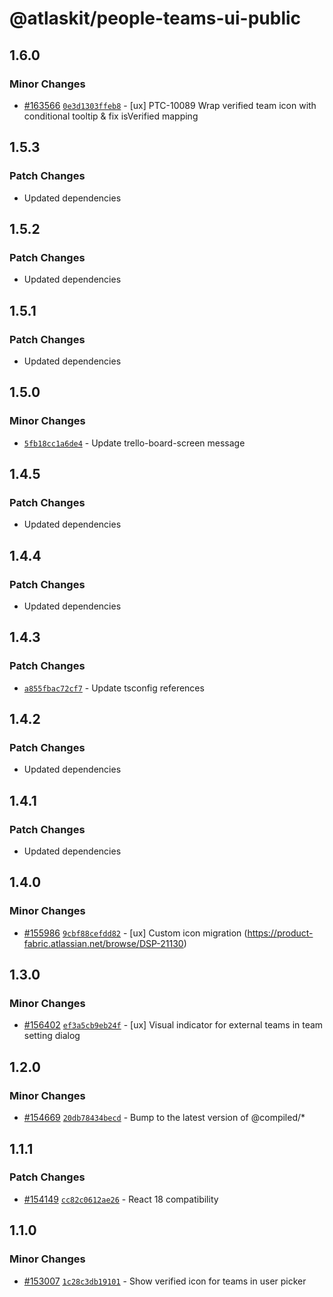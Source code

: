 # @atlaskit/people-teams-ui-public

## 1.6.0

### Minor Changes

- [#163566](https://stash.atlassian.com/projects/CONFCLOUD/repos/confluence-frontend/pull-requests/163566)
  [`0e3d1303ffeb8`](https://stash.atlassian.com/projects/CONFCLOUD/repos/confluence-frontend/commits/0e3d1303ffeb8) -
  [ux] PTC-10089 Wrap verified team icon with conditional tooltip & fix isVerified mapping

## 1.5.3

### Patch Changes

- Updated dependencies

## 1.5.2

### Patch Changes

- Updated dependencies

## 1.5.1

### Patch Changes

- Updated dependencies

## 1.5.0

### Minor Changes

- [`5fb18cc1a6de4`](https://stash.atlassian.com/projects/CONFCLOUD/repos/confluence-frontend/commits/5fb18cc1a6de4) -
  Update trello-board-screen message

## 1.4.5

### Patch Changes

- Updated dependencies

## 1.4.4

### Patch Changes

- Updated dependencies

## 1.4.3

### Patch Changes

- [`a855fbac72cf7`](https://stash.atlassian.com/projects/CONFCLOUD/repos/confluence-frontend/commits/a855fbac72cf7) -
  Update tsconfig references

## 1.4.2

### Patch Changes

- Updated dependencies

## 1.4.1

### Patch Changes

- Updated dependencies

## 1.4.0

### Minor Changes

- [#155986](https://stash.atlassian.com/projects/CONFCLOUD/repos/confluence-frontend/pull-requests/155986)
  [`9cbf88cefdd82`](https://stash.atlassian.com/projects/CONFCLOUD/repos/confluence-frontend/commits/9cbf88cefdd82) -
  [ux] Custom icon migration (https://product-fabric.atlassian.net/browse/DSP-21130)

## 1.3.0

### Minor Changes

- [#156402](https://stash.atlassian.com/projects/CONFCLOUD/repos/confluence-frontend/pull-requests/156402)
  [`ef3a5cb9eb24f`](https://stash.atlassian.com/projects/CONFCLOUD/repos/confluence-frontend/commits/ef3a5cb9eb24f) -
  [ux] Visual indicator for external teams in team setting dialog

## 1.2.0

### Minor Changes

- [#154669](https://stash.atlassian.com/projects/CONFCLOUD/repos/confluence-frontend/pull-requests/154669)
  [`20db78434becd`](https://stash.atlassian.com/projects/CONFCLOUD/repos/confluence-frontend/commits/20db78434becd) -
  Bump to the latest version of @compiled/\*

## 1.1.1

### Patch Changes

- [#154149](https://stash.atlassian.com/projects/CONFCLOUD/repos/confluence-frontend/pull-requests/154149)
  [`cc82c0612ae26`](https://stash.atlassian.com/projects/CONFCLOUD/repos/confluence-frontend/commits/cc82c0612ae26) -
  React 18 compatibility

## 1.1.0

### Minor Changes

- [#153007](https://stash.atlassian.com/projects/CONFCLOUD/repos/confluence-frontend/pull-requests/153007)
  [`1c28c3db19101`](https://stash.atlassian.com/projects/CONFCLOUD/repos/confluence-frontend/commits/1c28c3db19101) -
  Show verified icon for teams in user picker
